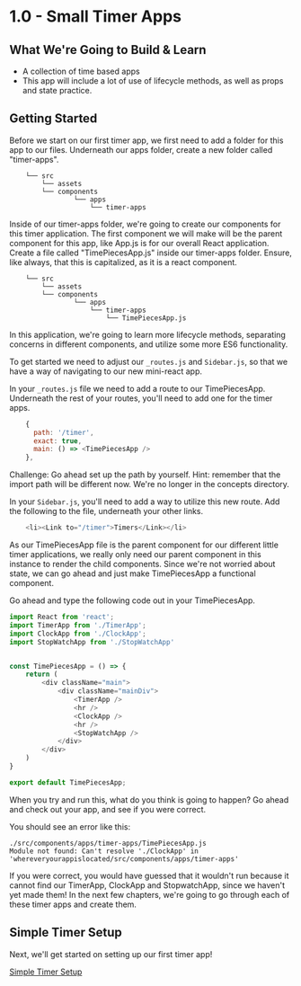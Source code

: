 # 1.0 - Small Timer Apps

## What We're Going to Build & Learn

* A collection of time based apps
* This app will include a lot of use of lifecycle methods, as well as props and state practice.

## Getting Started

Before we start on our first timer app, we first need to add a folder for this app to our files. Underneath our apps folder, create a new folder called "timer-apps".

```text
    └── src
        └── assets
        └── components
                └── apps
                    └── timer-apps
```

Inside of our timer-apps folder, we're going to create our components for this timer application. The first component we will make will be the parent component for this app, like App.js is for our overall React application. Create a file called "TimePiecesApp.js" inside our timer-apps folder. Ensure, like always, that this is capitalized, as it is a react component.

```text
    └── src
        └── assets
        └── components
                └── apps
                    └── timer-apps
                        └── TimePiecesApp.js
```

In this application, we're going to learn more lifecycle methods, separating concerns in different components, and utilize some more ES6 functionality.

To get started we need to adjust our `_routes.js` and `Sidebar.js`, so that we have a way of navigating to our new mini-react app.

In your `_routes.js` file we need to add a route to our TimePiecesApp. Underneath the rest of your routes, you'll need to add one for the timer apps.

```javascript
    {
      path: '/timer',
      exact: true,
      main: () => <TimePiecesApp />
    },
```

Challenge: Go ahead set up the path by yourself. Hint: remember that the import path will be different now. We're no longer in the concepts directory.

In your `Sidebar.js`, you'll need to add a way to utilize this new route. Add the following to the file, underneath your other links.

```javascript
    <li><Link to="/timer">Timers</Link></li>
```

As our TimePiecesApp file is the parent component for our different little timer applications, we really only need our parent component in this instance to render the child components. Since we're not worried about state, we can go ahead and just make TimePiecesApp a functional component.

Go ahead and type the following code out in your TimePiecesApp.

```javascript
import React from 'react';
import TimerApp from './TimerApp';
import ClockApp from './ClockApp';
import StopWatchApp from './StopWatchApp'


const TimePiecesApp = () => {
    return (
        <div className="main">
            <div className="mainDiv">
                <TimerApp />
                <hr />
                <ClockApp />
                <hr />
                <StopWatchApp />
            </div>
        </div>
    )
}

export default TimePiecesApp;
```

When you try and run this, what do you think is going to happen? Go ahead and check out your app, and see if you were correct.

You should see an error like this:

```text
./src/components/apps/timer-apps/TimePiecesApp.js
Module not found: Can't resolve './ClockApp' in 'whereveryourappislocated/src/components/apps/timer-apps'
```

If you were correct, you would have guessed that it wouldn't run because it cannot find our TimerApp, ClockApp and StopwatchApp, since we haven't yet made them! In the next few chapters, we're going to go through each of these timer apps and create them.

## Simple Timer Setup

Next, we'll get started on setting up our first timer app!

[Simple Timer Setup](1.1-simple-timer.md)

